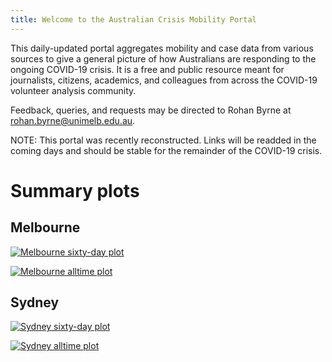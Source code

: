 ```yaml
---
title: Welcome to the Australian Crisis Mobility Portal
---
```


This daily-updated portal aggregates mobility and case data from various sources to give a general picture of how Australians are responding to the ongoing COVID-19 crisis. It is a free and public resource meant for journalists, citizens, academics, and colleagues from across the COVID-19 volunteer analysis community.

Feedback, queries, and requests may be directed to Rohan Byrne at <rohan.byrne@unimelb.edu.au>.

NOTE: This portal was recently reconstructed. Links will be readded in the coming days and should be stable for the remainder of the COVID-19 crisis.

# Summary plots

## Melbourne

[![Melbourne sixty-day plot](https://rsbyrne.github.io/products/mel_sixtydays_sa4.png)](https://rsbyrne.github.io/products/mel_sixtydays_sa4.png)

[![Melbourne alltime plot](https://rsbyrne.github.io/products/mel_simple_lga_facebook.png)](https://rsbyrne.github.io/products/mel_simple_lga_facebook.png)

## Sydney

[![Sydney sixty-day plot](https://rsbyrne.github.io/products/syd_sixtydays_sa4.png)](https://rsbyrne.github.io/products/syd_sixtydays_sa4.png)

[![Sydney alltime plot](https://rsbyrne.github.io/products/syd_simple_lga_facebook.png)](https://rsbyrne.github.io/products/syd_simple_lga_facebook.png)
